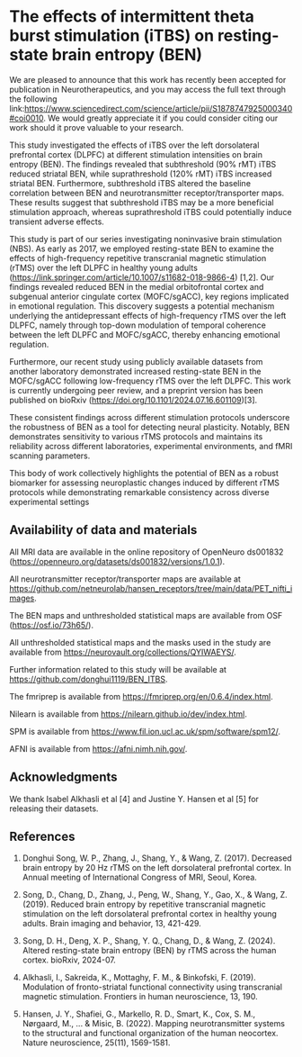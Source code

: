 # The effects of intermittent theta burst stimulation (iTBS) on resting-state brain entropy (BEN)

We are pleased to announce that this work has recently been accepted for publication in Neurotherapeutics, and you may access the full text through the following link:https://www.sciencedirect.com/science/article/pii/S1878747925000340#coi0010. We would greatly appreciate it if you could consider citing our work should it prove valuable to your research.

This study investigated the effects of iTBS over the left dorsolateral prefrontal cortex (DLPFC) at different stimulation intensities on brain entropy (BEN). The findings revealed that subthreshold (90% rMT) iTBS reduced striatal BEN, while suprathreshold  (120% rMT) iTBS increased striatal BEN. Furthermore, subthreshold iTBS altered the baseline correlation between BEN and neurotransmitter receptor/transporter maps. These results suggest that subthreshold iTBS may be a more beneficial stimulation approach, whereas suprathreshold iTBS could potentially induce transient adverse effects.

This study is part of our series investigating noninvasive brain stimulation (NBS). As early as 2017, we employed resting-state BEN to examine the effects of high-frequency repetitive transcranial magnetic stimulation (rTMS) over the left DLPFC in healthy young adults (https://link.springer.com/article/10.1007/s11682-018-9866-4) [1,2]. Our findings revealed reduced BEN in the medial orbitofrontal cortex and subgenual anterior cingulate cortex (MOFC/sgACC), key regions implicated in emotional regulation. This discovery suggests a potential mechanism underlying the antidepressant effects of high-frequency rTMS over the left DLPFC, namely through top-down modulation of temporal coherence between the left DLPFC and MOFC/sgACC, thereby enhancing emotional regulation.

Furthermore, our recent study using publicly available datasets from another laboratory demonstrated increased resting-state BEN in the MOFC/sgACC following low-frequency rTMS over the left DLPFC. This work is currently undergoing peer review, and a preprint version has been published on bioRxiv (https://doi.org/10.1101/2024.07.16.601109)[3].

These consistent findings across different stimulation protocols underscore the robustness of BEN as a tool for detecting neural plasticity. Notably, BEN demonstrates sensitivity to various rTMS protocols and maintains its reliability across different laboratories, experimental environments, and fMRI scanning parameters.

This body of work collectively highlights the potential of BEN as a robust biomarker for assessing neuroplastic changes induced by different rTMS protocols while demonstrating remarkable consistency across diverse experimental settings


## Availability of data and materials ##

All MRI data are available in the online repository of OpenNeuro ds001832 (https://openneuro.org/datasets/ds001832/versions/1.0.1).

All neurotransmitter receptor/transporter maps are available at https://github.com/netneurolab/hansen_receptors/tree/main/data/PET_nifti_images.

The BEN maps and unthresholded statistical maps are available from OSF (https://osf.io/73h65/).

All unthresholded statistical maps and the masks used in the study are available from https://neurovault.org/collections/QYIWAEYS/.

Further information related to this study will be available at https://github.com/donghui1119/BEN_ITBS.

The fmriprep is available from https://fmriprep.org/en/0.6.4/index.html.

Nilearn is available from https://nilearn.github.io/dev/index.html. 

SPM is available from https://www.fil.ion.ucl.ac.uk/spm/software/spm12/.

AFNI is available from https://afni.nimh.nih.gov/.


## Acknowledgments ##

We thank Isabel Alkhasli et al [4] and Justine Y. Hansen et al [5] for releasing their datasets.

## References ##


1. Donghui Song, W. P., Zhang, J., Shang, Y., & Wang, Z. (2017). Decreased brain entropy by 20 Hz rTMS on the left dorsolateral prefrontal cortex. In Annual meeting of International Congress of MRI, Seoul, Korea.

2. Song, D., Chang, D., Zhang, J., Peng, W., Shang, Y., Gao, X., & Wang, Z. (2019). Reduced brain entropy by repetitive transcranial magnetic stimulation on the left dorsolateral prefrontal cortex in healthy young adults. Brain imaging and behavior, 13, 421-429.

3. Song, D. H., Deng, X. P., Shang, Y. Q., Chang, D., & Wang, Z. (2024). Altered resting-state brain entropy (BEN) by rTMS across the human cortex. bioRxiv, 2024-07.
 
4. Alkhasli, I., Sakreida, K., Mottaghy, F. M., & Binkofski, F. (2019). Modulation of fronto-striatal functional connectivity using transcranial magnetic stimulation. Frontiers in human neuroscience, 13, 190.
 
5. Hansen, J. Y., Shafiei, G., Markello, R. D., Smart, K., Cox, S. M., Nørgaard, M., ... & Misic, B. (2022). Mapping neurotransmitter systems to the structural and functional organization of the human neocortex. Nature neuroscience, 25(11), 1569-1581.


